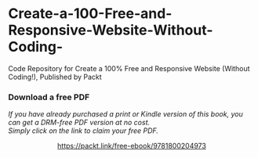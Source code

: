 # Create-a-100-Free-and-Responsive-Website-Without-Coding-
Code Repository for Create a 100% Free and Responsive Website (Without Coding!), Published by Packt
### Download a free PDF

 <i>If you have already purchased a print or Kindle version of this book, you can get a DRM-free PDF version at no cost.<br>Simply click on the link to claim your free PDF.</i>
<p align="center"> <a href="https://packt.link/free-ebook/9781800204973">https://packt.link/free-ebook/9781800204973 </a> </p>